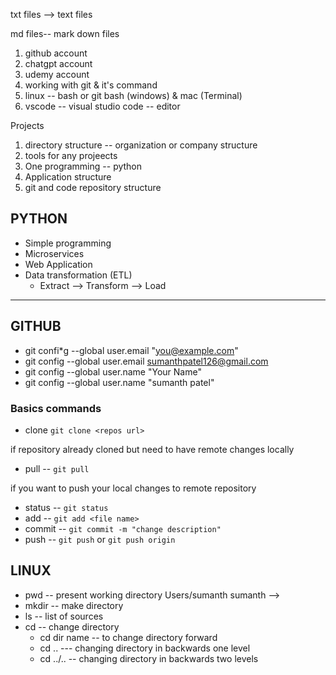 txt files --> text files

md files-- mark down files


1. github account
2. chatgpt account
3. udemy account
4. working with git & it's command
5. linux -- bash or git bash (windows) & mac (Terminal)
6. vscode -- visual studio code  -- editor


Projects
1. directory structure -- organization or company structure
2. tools for any projeects
3. One programming -- python
4. Application structure
5. git and code repository structure



## PYTHON
* Simple programming
* Microservices
* Web Application
* Data transformation (ETL)
  * Extract --> Transform --> Load

----------------------------------
## GITHUB
* git confi*g --global user.email "you@example.com"
* git config --global user.email sumanthpatel126@gmail.com
* git config --global user.name "Your Name"
* git config --global user.name "sumanth patel"

### Basics commands
* clone `git clone <repos url>`

if repository already cloned but need to have remote changes locally
* pull -- `git pull`

if you want to push your local changes to remote repository
* status -- `git status`
* add -- `git add <file name>`
* commit -- `git commit -m "change description"`
* push -- `git push` or `git push origin`


## LINUX
* pwd -- present working directory
Users/sumanth
sumanth --> 
* mkdir -- make directory
* ls -- list of sources
* cd -- change directory 
    - cd dir name -- to change directory forward
    - cd .. --- changing directory in backwards one level
    - cd ../.. -- changing directory in backwards two levels